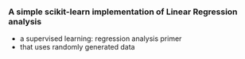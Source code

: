 ### A simple scikit-learn implementation of Linear Regression analysis

* a supervised learning: regression analysis primer
* that uses randomly generated data
